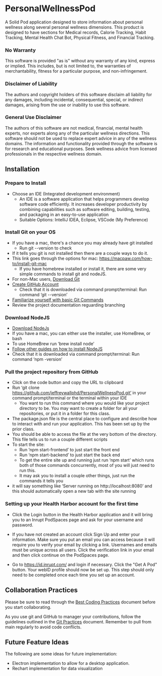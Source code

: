 # PersonalWellnessPod
A Solid Pod application designed to store information about personal wellness along several personal wellness dimensions. This product is designed to have sections for Medical records, Calorie Tracking, Habit Tracking, Mental Health Chat Bot, Physical Fitness, and Financial Tracking.

### No Warranty
This software is provided "as is" without any warranty of any kind, express or implied. This includes, but is not limited to, the warranties of merchantability, fitness for a particular purpose, and non-infringement.

### Disclaimer of Liability
The authors and copyright holders of this software disclaim all liability for any damages, including incidental, consequential, special, or indirect damages, arising from the use or inability to use this software.

### General Use Disclaimer
The authors of this software are not medical, financial, mental health experts, nor experts along any of the particular wellness directions. This software should not be used to replace expert advice in any of the wellness domains. The information and functionality provided through the software is for research and educational purposes. Seek wellness advice from licensed professionals in the respective wellness domain. 

## Installation
### Prepare to Install
* Choose an IDE (Integrated development environment) 
    - An IDE is a software application that helps programmers develop software code efficiently. It increases developer productivity by combining capabilities such as software editing, building, testing, and packaging in an easy-to-use application
    - Suitable Options: IntelliJ IDEA, Eclipse, VSCode (My Preference)

### Install Git on your OS
* If you have a mac, there's a chance you may already have git installed
    - Run git --version to check
* If it tells you git is not installed then there are a couple ways to do it. 
* This link goes through the options for mac: https://macpaw.com/how-to/install-git-mac
    - If you have homebrew installed or install it, there are some very simple commands to install git and nodeJS. 
* For non-Mac users, [Download Git](https://github.com/git-guides/install-git)
* [Create GitHub Account](https://github.com/join)
    - Check that it is downloaded via command prompt/terminal: Run command ‘git --version’
* [Familiarize yourself with basic Git Commands](https://www.atlassian.com/git/glossary#commands)
* Review the project documentation reguarding branching

### Download NodeJS
* [Download NodeJs](https://nodejs.org/en/download)
* If you have a mac, you can either use the installer, use HomeBrew, or bash 
* To use HomeBrew run ‘brew install node’
* [Follow other guides on how to install NodeJS](https://nodejs.org/en/download/package-manager)
* Check that it is downloaded via command prompt/terminal: Run command ‘npm -version’

### Pull the project repository from GitHub
* Click on the code button and copy the URL to clipboard  
* Run ‘git clone https://github.com/jeffreywallphd/PersonalWellnessPod.git’ in your command prompt/terminal or the terminal within your IDE
    - You want to run this command where you would like your project directory to be. You may want to create a folder for all your repositories, or put it in a folder for this class. 
* The package.json file is the central place to configure and describe how to interact with and run your application. This has been set up by the prior class. 
* You should be able to access the file at the very bottom of the directory. This file tells us to run a couple different scripts
* To start the site:
    - Run ‘npm start-frontend’ to just start the front end
    - Run ‘npm start-backend’ to just start the back end
    - To get the entire site up and running just run ‘npm start’ which runs both of those commands concurrently, most of you will just need to run this.
    - It may ask you to install a couple other things, just run the commands it tells you 
* it will say something like ‘Server running on http://localhost:8080’ and this should automatically open a new tab with the site running

### Setting up your Health Harbor account for the first time
- Click the Login button in the Health Harbor application and it will bring you to an Inrupt PodSpaces page and ask for your username and password.

- If you have not created an account click Sign Up and enter your information. Make sure you put an email you can access because it will require you to verify your email by clicking a link. Usernames and emails must be unique across all users. Click the verification link in your email and then click continue on the PodSpaces page.

- Go to https://id.inrupt.com/ and login if necessary. Click the "Get A Pod" button. Your webID profile should now be set up. This step should only need to be completed once each time you set up an account. 

## Collaboration Practices
Please be sure to read through the [Best Coding Practices](BestCodingPractices.md) document before you start collaborating.

As you use git and GitHub to manager your contributions, follow the guidelines outlined in the [Git Practices](GitPractices.md) document. Remember to pull from main regularly to avoid code conflicts.

## Future Feature Ideas
The following are some ideas for future implementation:

* Electron implementation to allow for a desktop application.
* Rechart implementation for data visualization

